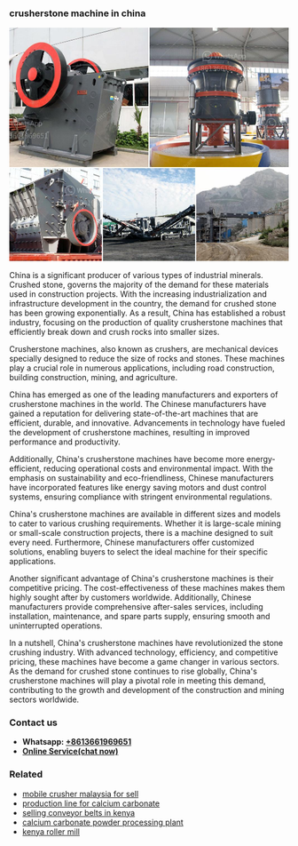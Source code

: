 <h3>crusherstone machine in china</h3><img src='1702260217.jpg' alt=''><p>China is a significant producer of various types of industrial minerals. Crushed stone, governs the majority of the demand for these materials used in construction projects. With the increasing industrialization and infrastructure development in the country, the demand for crushed stone has been growing exponentially. As a result, China has established a robust industry, focusing on the production of quality crusherstone machines that efficiently break down and crush rocks into smaller sizes.</p><p>Crusherstone machines, also known as crushers, are mechanical devices specially designed to reduce the size of rocks and stones. These machines play a crucial role in numerous applications, including road construction, building construction, mining, and agriculture.</p><p>China has emerged as one of the leading manufacturers and exporters of crusherstone machines in the world. The Chinese manufacturers have gained a reputation for delivering state-of-the-art machines that are efficient, durable, and innovative. Advancements in technology have fueled the development of crusherstone machines, resulting in improved performance and productivity.</p><p>Additionally, China's crusherstone machines have become more energy-efficient, reducing operational costs and environmental impact. With the emphasis on sustainability and eco-friendliness, Chinese manufacturers have incorporated features like energy saving motors and dust control systems, ensuring compliance with stringent environmental regulations.</p><p>China's crusherstone machines are available in different sizes and models to cater to various crushing requirements. Whether it is large-scale mining or small-scale construction projects, there is a machine designed to suit every need. Furthermore, Chinese manufacturers offer customized solutions, enabling buyers to select the ideal machine for their specific applications.</p><p>Another significant advantage of China's crusherstone machines is their competitive pricing. The cost-effectiveness of these machines makes them highly sought after by customers worldwide. Additionally, Chinese manufacturers provide comprehensive after-sales services, including installation, maintenance, and spare parts supply, ensuring smooth and uninterrupted operations.</p><p>In a nutshell, China's crusherstone machines have revolutionized the stone crushing industry. With advanced technology, efficiency, and competitive pricing, these machines have become a game changer in various sectors. As the demand for crushed stone continues to rise globally, China's crusherstone machines will play a pivotal role in meeting this demand, contributing to the growth and development of the construction and mining sectors worldwide.</p><h3>Contact us</h3><ul><li><strong>Whatsapp:&nbsp;<a href="https://wa.me/8613661969651">+8613661969651</a></strong></li><li><a href="https://swt.shibang-china.com/?git&amp;zhl&amp;crusherstone machine in china"><strong>Online Service(chat now)</strong></a></li></ul><h3>Related</h3><ul><li><a href='mobile crusher malaysia for sell.md'>mobile crusher malaysia for sell</a></li><li><a href='production line for calcium carbonate.md'>production line for calcium carbonate</a></li><li><a href='selling conveyor belts in kenya.md'>selling conveyor belts in kenya</a></li><li><a href='calcium carbonate powder processing plant.md'>calcium carbonate powder processing plant</a></li><li><a href='kenya roller mill.md'>kenya roller mill</a></li></ul>